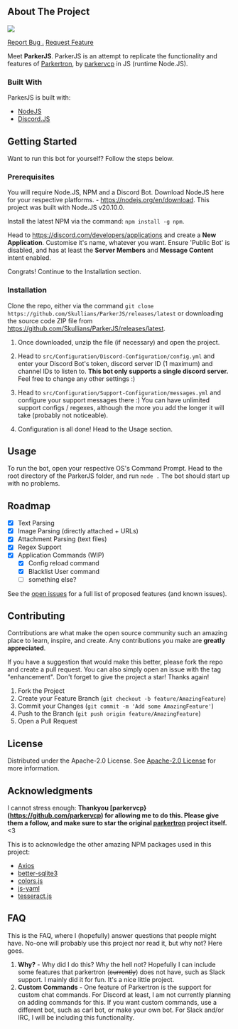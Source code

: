 
</div>

 ## About The Project

![ ](https://socialify.git.ci/Skullians/ParkerJS/image?description=1&descriptionEditable=The%20Node.JS%20version%20of%20Parkertron.%20But%20Jankier.&font=KoHo&forks=1&issues=1&language=1&name=1&owner=1&pattern=Plus&stargazers=1&theme=Dark)

<a href="https://github.com/Skullians/ParkerJS/issues/new?labels=bug&template=bug-report---.md">Report Bug .</a>
<a href="https://github.com/Skullians/ParkerJS/issues/new?labels=enhancement&template=feature-request---.md">Request Feature</a>

Meet **ParkerJS**.
ParkerJS is an attempt to replicate the functionality and features of [Parkertron](https://github.com/parkervcp/parkertron), by [parkervcp](https://github.com/parkervcp) in JS (runtime Node.JS).
 ### Built With

ParkerJS is built with:

- [NodeJS](https://nodejs.org/)
- [Discord.JS](https://discord.js.org/)
 ## Getting Started

Want to run this bot for yourself?
Follow the steps below.
 ### Prerequisites

You will require Node.JS, NPM and a Discord Bot.
Download NodeJS here for your respective platforms. - https://nodejs.org/en/download. This project was built with Node.JS v20.10.0.

Install the latest NPM via the command:
`npm install -g npm`.

Head to https://discord.com/developers/applications and create a **New Application**.
Customise it's name, whatever you want.
Ensure 'Public Bot' is disabled, and has at least the **Server Members** and **Message Content** intent enabled.

Congrats! Continue to the Installation section.


 ### Installation

Clone the repo, either via the command `git clone https://github.com/Skullians/ParkerJS/releases/latest` or downloading the source code ZIP file from https://github.com/Skullians/ParkerJS/releases/latest.

1. Once downloaded, unzip the file (if necessary) and open the project.

2. Head to `src/Configuration/Discord-Configuration/config.yml` and enter your Discord Bot's token, discord server ID (1 maximum) and channel IDs to listen to.
**This bot only supports a single discord server.** Feel free to change any other settings :)

3. Head to `src/Configuration/Support-Configuration/messages.yml` and configure your support messages there :) You can have unlimited support configs / regexes, although the more you add the longer it will take (probably not noticeable).

4. Configuration is all done! Head to the Usage section.
 ## Usage

To run the bot, open your respective OS's Command Prompt.
Head to the root directory of the ParkerJS folder, and run
`node .`
The bot should start up with no problems.
 ## Roadmap

- [x] Text Parsing
- [x] Image Parsing (directly attached + URLs)
- [x] Attachment Parsing (text files)
- [x] Regex Support
- [x] Application Commands (WIP)
   - [x] Config reload command
   - [x] Blacklist User command
   - [ ] something else?

See the [open issues](https://github.com/Skullians/ParkerJS/issues) for a full list of proposed features (and known issues).

 ## Contributing

Contributions are what make the open source community such an amazing place to learn, inspire, and create. Any contributions you make are **greatly appreciated**.

If you have a suggestion that would make this better, please fork the repo and create a pull request. You can also simply open an issue with the tag "enhancement".
Don't forget to give the project a star! Thanks again!

1. Fork the Project
2. Create your Feature Branch (`git checkout -b feature/AmazingFeature`)
3. Commit your Changes (`git commit -m 'Add some AmazingFeature'`)
4. Push to the Branch (`git push origin feature/AmazingFeature`)
5. Open a Pull Request
 ## License

Distributed under the Apache-2.0 License. See [Apache-2.0 License](https://www.apache.org/licenses/LICENSE-2.0.txt) for more information.
 ## Acknowledgments

I cannot stress enough:
**Thankyou [parkervcp}(https://github.com/parkervcp) for allowing me to do this. Please give them a follow, and make sure to star the original [parkertron](https://github.com/parkervcp/parkertron) project itself.**
<3

This is to acknowledge the other amazing NPM packages used in this project:


- [Axios](https://github.com/axios/axios)
- [better-sqlite3](https://github.com/WiseLibs/better-sqlite3)
- [colors.js](https://github.com/Marak/colors.js)
- [js-yaml](ca/js-yaml)
- [tesseract.js](https://github.com/naptha/tesseract.js)

 ## FAQ

This is the FAQ, where I (hopefully) answer questions that people might have.
No-one will probably use this project nor read it, but why not? Here goes.

1. **Why?** - Why did I do this? Why the hell not? Hopefully I can include some features that parkertron (~~currently~~) does not have, such as Slack support. I mainly did it for fun. It's a nice little project.
2. **Custom Commands** - One feature of Parkertron is the support for custom chat commands. For Discord at least, I am not currently planning on adding commands for this. If you want custom commands, use a different bot, such as carl bot, or make your own bot. For Slack and/or IRC, I will be including this functionality.

